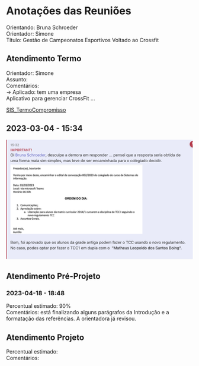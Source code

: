 # Anotações das Reuniões

Orientando: Bruna Schroeder  
Orientador: Simone  
Título: Gestão de Campeonatos Esportivos Voltado ao Crossfit  

## Atendimento Termo

Orientador: Simone  
Assunto:  
Comentários:  
-> Aplicado: tem uma empresa  
Aplicativo para gerenciar CrossFit ...

[SIS_TermoCompromisso](SIS_TermoCompromisso.pdf)  

## 2023-03-04 - 15:34

![ColegaidoSIS_NovoRegulamento](ColegaidoSIS_NovoRegulamento.png)

## Atendimento Pré-Projeto

### 2023-04-18 - 18:48

Percentual estimado: 90%  
Comentários: está finalizando alguns parágrafos da Introdução e a formatação das referências. A orientadora já revisou.  

## Atendimento Projeto

Percentual estimado:  
Comentários:  
